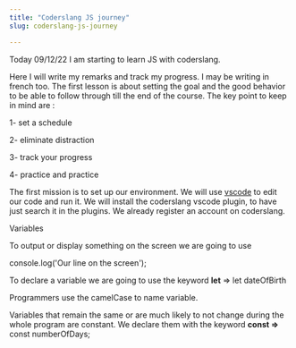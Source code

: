 ```yaml
---
title: "Coderslang JS journey"
slug: coderslang-js-journey

---
```


Today 09/12/22 I am starting to learn JS with coderslang.

Here I will write my remarks and track my progress. I may be writing in french too. The first lesson is about setting the goal and the good behavior to be able to follow through till the end of the course. The key point to keep in mind are :

1- set a schedule

2- eliminate distraction

3- track your progress

4- practice and practice

The first mission is to set up our environment. We will use [vscode](https://code.visualstudio.com/download) to edit our code and run it. We will install the coderslang vscode plugin, to have just search it in the plugins. We already register an account on coderslang.

Variables

To output or display something on the screen we are going to use

console.log('Our line on the screen');

To declare a variable we are going to use the keyword **let** \=&gt; let dateOfBirth

Programmers use the camelCase to name variable.

Variables that remain the same or are much likely to not change during the whole program are constant. We declare them with the keyword **const =&gt;** const numberOfDays;